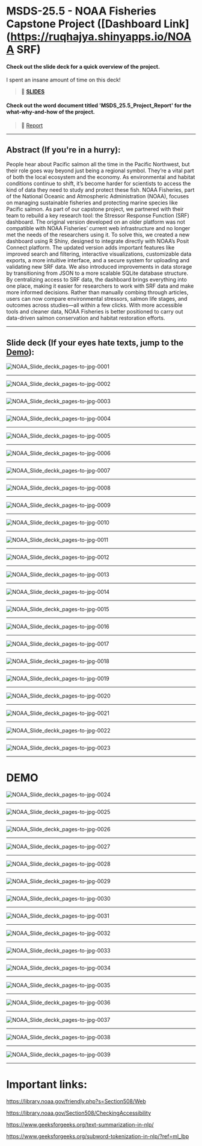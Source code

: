 # MSDS-25.5 - NOAA Fisheries Capstone Project ([Dashboard Link](https://ruqhajya.shinyapps.io/NOAA SRF)

#### Check out the slide deck for a quick overview of the project. 
I spent an insane amount of time on this deck!
> 🔗 **[SLIDES](https://www.figma.com/slides/AphcX38ejQTjJgArRaCV2j/NOAA_Slides?node-id=59-1146&t=2kh8fvjlamIpNmbh-1)**

#### Check out the word document titled 'MSDS_25.5_Project_Report' for the what-why-and-how of the project. 
> 🔗 [Report](https://github.com/Ruqhaiya/MSDS-25.5-Capstone-Project-A-Modern-Approach-to-Pacific-salmon-Research-An-Online-Dashboard/blob/main/MSDS_25.5_Project_Report.pdf)
> 
---

## Abstract (If you're in a hurry):

People hear about Pacific salmon all the time in the Pacific Northwest, but their role goes way beyond just being a regional symbol. They’re a vital part of both the local ecosystem and the economy. As environmental and habitat conditions continue to shift, it’s become harder for scientists to access the kind of data they need to study and protect these fish. NOAA Fisheries, part of the National Oceanic and Atmospheric Administration (NOAA), focuses on managing sustainable fisheries and protecting marine species like Pacific salmon. As part of our capstone project, we partnered with their team to rebuild a key research tool: the Stressor Response Function (SRF) dashboard. The original version developed on an older platform was not compatible with NOAA Fisheries’ current web infrastructure and no longer met the needs of the researchers using it. To solve this, we created a new dashboard using R Shiny, designed to integrate directly with NOAA’s Posit Connect platform. The updated version adds important features like improved search and filtering, interactive visualizations, customizable data exports, a more intuitive interface, and a secure system for uploading and validating new SRF data. We also introduced improvements in data storage by transitioning from JSON to a more scalable SQLite database structure. By centralizing access to SRF data, the dashboard brings everything into one place, making it easier for researchers to work with SRF data and make more informed decisions. Rather than manually combing through articles, users can now compare environmental stressors, salmon life stages, and outcomes across studies—all within a few clicks. With more accessible tools and cleaner data, NOAA Fisheries is better positioned to carry out data-driven salmon conservation and habitat restoration efforts.

---

## Slide deck (If your eyes hate texts, jump to the [Demo](#demo)): 

![NOAA_Slide_deckk_pages-to-jpg-0001](https://github.com/user-attachments/assets/57f9c88e-5b5f-424f-b7a7-4ce9ca5b443e)

---

![NOAA_Slide_deckk_pages-to-jpg-0002](https://github.com/user-attachments/assets/f520f0fd-dc62-4244-be32-93ab2037e606)

--- 

![NOAA_Slide_deckk_pages-to-jpg-0003](https://github.com/user-attachments/assets/f8ab8482-d046-45f7-a653-d987fbe28a5c)

---

![NOAA_Slide_deckk_pages-to-jpg-0004](https://github.com/user-attachments/assets/3eef09c5-f9d2-43b7-bddd-71cb96cf411d)

---

![NOAA_Slide_deckk_pages-to-jpg-0005](https://github.com/user-attachments/assets/021fffe7-17aa-4572-b037-e6f8382e6113)

---

![NOAA_Slide_deckk_pages-to-jpg-0006](https://github.com/user-attachments/assets/b91904d2-df3e-43a7-bc54-ad74b583dc0b)

---

![NOAA_Slide_deckk_pages-to-jpg-0007](https://github.com/user-attachments/assets/464fc7c9-bc8f-43f0-9418-a7bf7c2bd018)

---

![NOAA_Slide_deckk_pages-to-jpg-0008](https://github.com/user-attachments/assets/38e4216e-dbcf-4ccb-b04c-11451d85aa6f)

---

![NOAA_Slide_deckk_pages-to-jpg-0009](https://github.com/user-attachments/assets/40c21fa0-51d1-4cec-b79f-601b55303541)

---

![NOAA_Slide_deckk_pages-to-jpg-0010](https://github.com/user-attachments/assets/cac2e79e-89a9-489c-9120-4d2372852196)

---

![NOAA_Slide_deckk_pages-to-jpg-0011](https://github.com/user-attachments/assets/41ce9062-48d4-4e7f-848e-668f7357bc1c)

---

![NOAA_Slide_deckk_pages-to-jpg-0012](https://github.com/user-attachments/assets/1c27774c-5298-44fe-9aa0-9a589ca58951)

---

![NOAA_Slide_deckk_pages-to-jpg-0013](https://github.com/user-attachments/assets/cb5da98d-e492-4372-a9aa-bd2523157d16)

---

![NOAA_Slide_deckk_pages-to-jpg-0014](https://github.com/user-attachments/assets/1db8d6ad-02a3-4b99-bb08-277d22ca48dd)

---

![NOAA_Slide_deckk_pages-to-jpg-0015](https://github.com/user-attachments/assets/554fab85-5efa-43d9-8567-4981136129a1)

---

![NOAA_Slide_deckk_pages-to-jpg-0016](https://github.com/user-attachments/assets/67ba7882-a248-4f27-b130-4af934c9f4de)

---

![NOAA_Slide_deckk_pages-to-jpg-0017](https://github.com/user-attachments/assets/bf6178a2-e30d-4566-bf27-0b9147aaa066)

---

![NOAA_Slide_deckk_pages-to-jpg-0018](https://github.com/user-attachments/assets/a7e9731e-e9b2-463b-9694-3b5d980ee6b5)

---

![NOAA_Slide_deckk_pages-to-jpg-0019](https://github.com/user-attachments/assets/0c049d5a-bf74-4e36-9a5e-5c60cdb98106)

---

![NOAA_Slide_deckk_pages-to-jpg-0020](https://github.com/user-attachments/assets/fa89e748-d8c2-433c-91a5-30def33b9d18)

---

![NOAA_Slide_deckk_pages-to-jpg-0021](https://github.com/user-attachments/assets/d561e3ae-8122-477a-a1d4-1e4e166cbcc7)

---

![NOAA_Slide_deckk_pages-to-jpg-0022](https://github.com/user-attachments/assets/da136769-8c05-423b-aff9-6c0d7ae33e85)

---

![NOAA_Slide_deckk_pages-to-jpg-0023](https://github.com/user-attachments/assets/91aeb8e5-2cb5-4562-bc45-a6eecac31cb0)

---

# DEMO 

![NOAA_Slide_deckk_pages-to-jpg-0024](https://github.com/user-attachments/assets/316185a5-6815-43ea-989c-7117dd122816)

---

![NOAA_Slide_deckk_pages-to-jpg-0025](https://github.com/user-attachments/assets/32ee5ff0-80d6-4924-8427-60a45873128b)

---

![NOAA_Slide_deckk_pages-to-jpg-0026](https://github.com/user-attachments/assets/58b925de-5446-452f-ada8-23c5aea3905e)

---

![NOAA_Slide_deckk_pages-to-jpg-0027](https://github.com/user-attachments/assets/6e8685e3-647c-44b9-a2ea-ac19e6a5d342)

---

![NOAA_Slide_deckk_pages-to-jpg-0028](https://github.com/user-attachments/assets/74a1abf4-dc2a-4a30-901b-02575cae3ba1)

---

![NOAA_Slide_deckk_pages-to-jpg-0029](https://github.com/user-attachments/assets/ee6b305e-9f6e-4186-b0fa-3875389e5500)

---

![NOAA_Slide_deckk_pages-to-jpg-0030](https://github.com/user-attachments/assets/f426e1c7-2ec9-4144-a4e1-3f2556a19d9d)

---

![NOAA_Slide_deckk_pages-to-jpg-0031](https://github.com/user-attachments/assets/627ad4e2-d6ff-4042-aa2d-6d6510be1d85)

---

![NOAA_Slide_deckk_pages-to-jpg-0032](https://github.com/user-attachments/assets/35770b4c-29bd-414e-bb95-6c1d09d01767)

---

![NOAA_Slide_deckk_pages-to-jpg-0033](https://github.com/user-attachments/assets/58ecad6f-c105-43f9-b64f-43f8f2eaceb4)

---

![NOAA_Slide_deckk_pages-to-jpg-0034](https://github.com/user-attachments/assets/8988a469-d730-47af-8e5d-7215ee91cd85)

---

![NOAA_Slide_deckk_pages-to-jpg-0035](https://github.com/user-attachments/assets/056a090e-c8ab-4572-8b85-729650087dfd)

---

![NOAA_Slide_deckk_pages-to-jpg-0036](https://github.com/user-attachments/assets/ec51ccfe-cb51-4ed3-a0e9-ad543685ec08)

---

![NOAA_Slide_deckk_pages-to-jpg-0037](https://github.com/user-attachments/assets/6d17c99f-2f15-4b1c-a9dd-3fc519bd507c)

---

![NOAA_Slide_deckk_pages-to-jpg-0038](https://github.com/user-attachments/assets/1edb0991-5aae-451c-b344-5e3dbaf58ef8)

---

![NOAA_Slide_deckk_pages-to-jpg-0039](https://github.com/user-attachments/assets/28e54488-4b56-4a4f-b200-28bcb4fcc1e3)

---



# Important links:

https://library.noaa.gov/friendly.php?s=Section508/Web

https://library.noaa.gov/Section508/CheckingAccessibility

https://www.geeksforgeeks.org/text-summarization-in-nlp/

https://www.geeksforgeeks.org/subword-tokenization-in-nlp/?ref=ml_lbp
